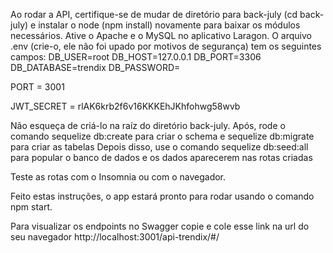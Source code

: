 Ao rodar a API, certifique-se de mudar de diretório para back-july (cd back-july) e instalar o node (npm install) novamente
para baixar os módulos necessários.
Ative o Apache e o MySQL no aplicativo Laragon.
O arquivo .env (crie-o, ele não foi upado por motivos de segurança) tem os seguintes campos:
DB_USER=root
DB_HOST=127.0.0.1
DB_PORT=3306
DB_DATABASE=trendix
DB_PASSWORD=

PORT = 3001

JWT_SECRET = rlAK6krb2f6v16KKKEhJKhfohwg58wvb

Não esqueça de criá-lo na raíz do diretório back-july.
Após, rode o comando sequelize db:create para criar o schema e sequelize db:migrate para criar as tabelas
Depois disso, use o comando sequelize db:seed:all para popular o banco de dados e os dados aparecerem nas rotas criadas

Teste as rotas com o Insomnia ou com o navegador.

Feito estas instruções, o app estará pronto para rodar usando o comando npm start.


Para visualizar os endpoints no Swagger copie e cole esse link na url do seu navegador
http://localhost:3001/api-trendix/#/

